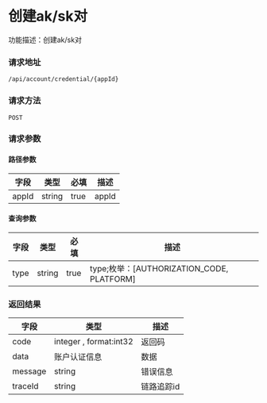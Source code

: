 # 创建ak/sk对
功能描述：创建ak/sk对

### 请求地址
```
/api/account/credential/{appId}
```

### 请求方法
`POST`
### 请求参数
#### 路径参数

| 字段 | 类型 | 必填 | 描述 |
| -------- | -------- | -------- | -------- |
| appId     | string   | true       | appId |

#### 查询参数

| 字段 | 类型 | 必填 | 描述 |
| -------- | -------- | -------- | -------- |
| type     | string   | true       | type;枚举：[AUTHORIZATION_CODE, PLATFORM] |



### 返回结果
| 字段 | 类型 | 描述 |
| -------- | -------- | -------- |
| code     | integer , format:int32  | 返回码 |
| data     | 账户认证信息   | 数据 |
| message     | string   | 错误信息 |
| traceId     | string   | 链路追踪id |

